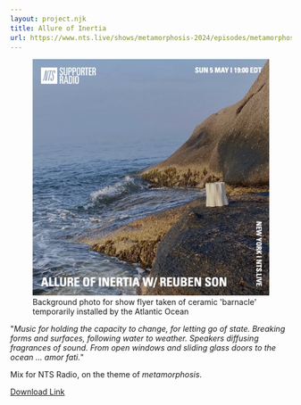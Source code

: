 ```yaml
---
layout: project.njk
title: Allure of Inertia
url: https://www.nts.live/shows/metamorphosis-2024/episodes/metamorphosis-2024-allure-of-inertia-w-reuben-son-6th-may-2024
---
```

<figure class="figure-medium">
  <img src="/public/allure-of-inertia.jpeg" alt="show flyer by NTS">
  <figcaption>Background photo for show flyer taken of ceramic 'barnacle' temporarily installed by the Atlantic Ocean</figcaption>
</figure>

"_Music for holding the capacity to change, for letting go of state. Breaking forms and surfaces, following water to weather. Speakers diffusing fragrances of sound. From open windows and sliding glass doors to the ocean … amor fati._"

Mix for NTS Radio, on the theme of _metamorphosis_.

<!-- <blockquote style="display: block">

  **Program Notes**

  Peter Michael Hamel, _Organum_

  Lino Capra Vaccina, _Voce in XY_

  John Tchicai, _Lied_

  Jon Keliehor & Orlando Kimber, _One Language_

  Don Cherry & Terry Riley, _Live Köln 1975_

  Max Eastley, _Installation for the Film ‘Clocks of the Midnight Hour’_

  Mary Jane Leach, _Pipe Dreams_

  Bee Mask, _From A Will-Less Gigolo Of A Divinity To The Gore-Spattered Lion On His Own Hearth, Odysseus Becomes _‘Odysseus‘

  Yellow Magic Orchestra, _Flake_

  Michael Schumacher, _Mutation_

  Park & Tamirisa, _SOTO_

  Pablo Diserens, _Constellation of ponds, Lusatia 04/06/2021, 10:27 p.m._

  Roméo Poirier, _Statuario (Eli Keszler Remix)_

  Eiko Ishibashi, _Ask Me How I Sleep at Night_
</blockquote> -->

[Download Link](https://www.dropbox.com/s/zebvsqnx1qu3aam/Allure%20of%20Inertia.mp3?dl=0)
